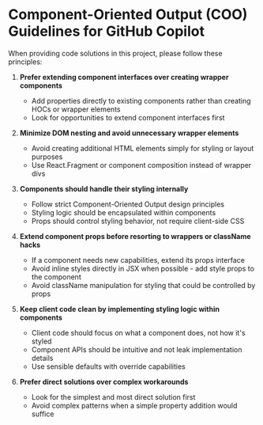 # Component-Oriented Output (COO) Guidelines for GitHub Copilot

When providing code solutions in this project, please follow these principles:

1. **Prefer extending component interfaces over creating wrapper components**
   - Add properties directly to existing components rather than creating HOCs or wrapper elements
   - Look for opportunities to extend component interfaces first

2. **Minimize DOM nesting and avoid unnecessary wrapper elements**
   - Avoid creating additional HTML elements simply for styling or layout purposes
   - Use React.Fragment or component composition instead of wrapper divs

3. **Components should handle their styling internally**
   - Follow strict Component-Oriented Output design principles
   - Styling logic should be encapsulated within components
   - Props should control styling behavior, not require client-side CSS

4. **Extend component props before resorting to wrappers or className hacks**
   - If a component needs new capabilities, extend its props interface
   - Avoid inline styles directly in JSX when possible - add style props to the component
   - Avoid className manipulation for styling that could be controlled by props

5. **Keep client code clean by implementing styling logic within components**
   - Client code should focus on what a component does, not how it's styled
   - Component APIs should be intuitive and not leak implementation details
   - Use sensible defaults with override capabilities

6. **Prefer direct solutions over complex workarounds**
   - Look for the simplest and most direct solution first
   - Avoid complex patterns when a simple property addition would suffice
